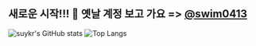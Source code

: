 ## 새로운 시작!!! 👋 옛날 계정 보고 가요 => [@swim0413](https://github.com/swim0413)
![suykr's GitHub stats](https://github-readme-stats.vercel.app/api?username=suykr&show_icons=true&theme=radical)
![Top Langs](https://github-readme-stats.vercel.app/api/top-langs/?username=suykr&layout=compact)

<!--
**suykr/suykr** is a ✨ _special_ ✨ repository because its `README.md` (this file) appears on your GitHub profile.

Here are some ideas to get you started:

- 🔭 I’m currently working on ...
- 🌱 I’m currently learning ...
- 👯 I’m looking to collaborate on ...
- 🤔 I’m looking for help with ...
- 💬 Ask me about ...
- 📫 How to reach me: ...
- 😄 Pronouns: ...
- ⚡ Fun fact: ...
-->
